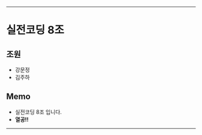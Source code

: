 ********************************************************************************
# 실전코딩 8조

## 조원
+ 강문정
+ 김주하

## Memo
+ 실전코딩 8조 입니다.
+ __열공!!__
********************************************************************************
